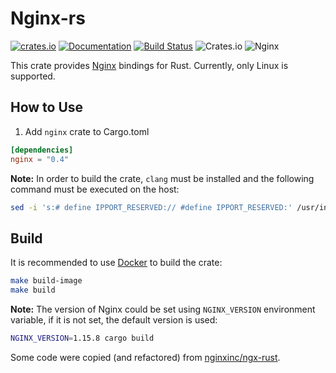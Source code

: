 Nginx-rs
========

[![crates.io](https://img.shields.io/crates/v/nginx.svg)](https://crates.io/crates/nginx) [![Documentation](https://img.shields.io/badge/Docs-nginx-blue.svg)](https://docs.rs/nginx) [![Build Status](https://travis-ci.org/arvancloud/nginx-rs.svg?branch=master)](https://travis-ci.org/arvancloud/nginx-rs) ![Crates.io](https://img.shields.io/crates/l/rustc-serialize.svg) ![Nginx](https://img.shields.io/badge/Nginx-1.15.8-orange.svg)

This crate provides [Nginx](https://nginx.org/) bindings for Rust. Currently, only Linux is supported.

## How to Use

1. Add `nginx` crate to Cargo.toml

```toml
[dependencies]
nginx = "0.4"
```

**Note:** In order to build the crate, `clang` must be installed and the following command must be executed on the host:

```sh
sed -i 's:# define IPPORT_RESERVED:// #define IPPORT_RESERVED:' /usr/include/netdb.h
```

## Build

It is recommended to use [Docker](https://docs.docker.com/) to build the crate:

```sh
make build-image
make build
```

**Note:** The version of Nginx could be set using `NGINX_VERSION` environment variable, if it is not set, the default version is used:

```sh
NGINX_VERSION=1.15.8 cargo build
```

Some code were copied (and refactored) from [nginxinc/ngx-rust](https://github.com/nginxinc/ngx-rust).
